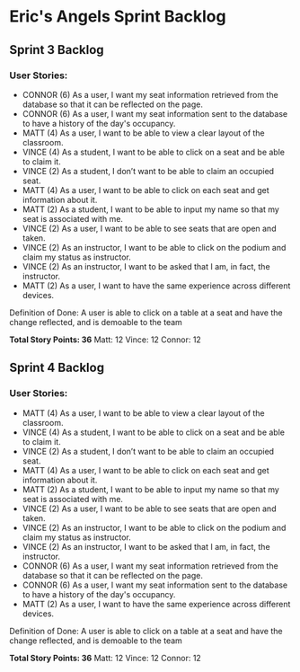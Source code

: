 # Eric's Angels Sprint Backlog
## **Sprint 3 Backlog**

### User Stories:
- CONNOR (6) As a user, I want my seat information retrieved from the database so that it can be reflected on the page.
- CONNOR (6) As a user, I want my seat information sent to the database to have a history of the day's occupancy.
- MATT (4) As a user, I want to be able to view a clear layout of the classroom.
- VINCE (4) As a student, I want to be able to click on a seat and be able to claim it.
- VINCE (2) As a student, I don’t want to be able to claim an occupied seat.
- MATT (4) As a user, I want to be able to click on each seat and get information about it.
- MATT (2) As a student, I want to be able to input my name so that my seat is associated with me.
- VINCE (2) As a user, I want to be able to see seats that are open and taken.
- VINCE (2) As an instructor,  I want to be able to click on the podium and claim my status as instructor.
- VINCE (2) As an instructor, I want to be asked that I am, in fact, the instructor.
- MATT (2) As a user, I want to have the same experience across different devices.

Definition of Done:
A user is able to click on a table at a seat and have the change reflected, and is
demoable to the team

**Total Story Points: 36**
Matt: 12
Vince: 12
Connor: 12

## **Sprint 4 Backlog**

### User Stories:
- MATT (4) As a user, I want to be able to view a clear layout of the classroom.
- VINCE (4) As a student, I want to be able to click on a seat and be able to claim it.
- VINCE (2) As a student, I don’t want to be able to claim an occupied seat.
- MATT (4) As a user, I want to be able to click on each seat and get information about it.
- MATT (2) As a student, I want to be able to input my name so that my seat is associated with me.
- VINCE (2) As a user, I want to be able to see seats that are open and taken.
- VINCE (2) As an instructor,  I want to be able to click on the podium and claim my status as instructor.
- VINCE (2) As an instructor, I want to be asked that I am, in fact, the instructor.
- CONNOR (6) As a user, I want my seat information retrieved from the database so that it can be reflected on the page.
- CONNOR (6) As a user, I want my seat information sent to the database to have a history of the day's occupancy.
- MATT (2) As a user, I want to have the same experience across different devices.

Definition of Done:
A user is able to click on a table at a seat and have the change reflected, and is
demoable to the team

**Total Story Points: 36**
Matt: 12
Vince: 12
Connor: 12
